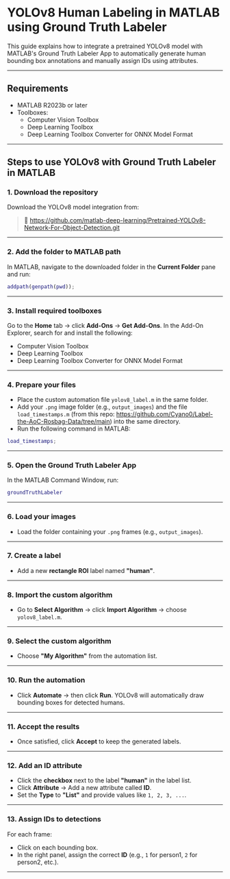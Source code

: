 # YOLOv8 Human Labeling in MATLAB using Ground Truth Labeler

This guide explains how to integrate a pretrained YOLOv8 model with MATLAB's Ground Truth Labeler App to automatically generate human bounding box annotations and manually assign IDs using attributes.

---

## Requirements

- MATLAB R2023b or later
- Toolboxes:
  - Computer Vision Toolbox
  - Deep Learning Toolbox
  - Deep Learning Toolbox Converter for ONNX Model Format

---

## Steps to use YOLOv8 with Ground Truth Labeler in MATLAB

### 1. Download the repository

Download the YOLOv8 model integration from:
> 🔗 https://github.com/matlab-deep-learning/Pretrained-YOLOv8-Network-For-Object-Detection.git

---

### 2. Add the folder to MATLAB path

In MATLAB, navigate to the downloaded folder in the **Current Folder** pane and run:

```matlab
addpath(genpath(pwd));
```

---

### 3. Install required toolboxes

Go to the **Home** tab → click **Add-Ons** → **Get Add-Ons**.
In the Add-On Explorer, search for and install the following:

- Computer Vision Toolbox
- Deep Learning Toolbox
- Deep Learning Toolbox Converter for ONNX Model Format

---

### 4. Prepare your files

- Place the custom automation file `yolov8_label.m` in the same folder.
- Add your `.png` image folder (e.g., `output_images`) and the file `load_timestamps.m` (from this repo: https://github.com/Cyano0/Label-the-AoC-Rosbag-Data/tree/main) into the same directory.
- Run the following command in MATLAB:

```matlab
load_timestamps;
```

---

### 5. Open the Ground Truth Labeler App

In the MATLAB Command Window, run:

```matlab
groundTruthLabeler
```

---

### 6. Load your images

- Load the folder containing your `.png` frames (e.g., `output_images`).

---

### 7. Create a label

- Add a new **rectangle ROI** label named **"human"**.

---

### 8. Import the custom algorithm

- Go to **Select Algorithm** → click **Import Algorithm** → choose `yolov8_label.m`.

---

### 9. Select the custom algorithm

- Choose **"My Algorithm"** from the automation list.

---

### 10. Run the automation

- Click **Automate** → then click **Run**. YOLOv8 will automatically draw bounding boxes for detected humans.

---

### 11. Accept the results

- Once satisfied, click **Accept** to keep the generated labels.

---

### 12. Add an ID attribute

- Click the **checkbox** next to the label **"human"** in the label list.
- Click **Attribute** → Add a new attribute called **ID**.
- Set the **Type** to **"List"** and provide values like `1, 2, 3, ...`.

---

### 13. Assign IDs to detections

For each frame:
- Click on each bounding box.
- In the right panel, assign the correct **ID** (e.g., `1` for person1, `2` for person2, etc.).

---


